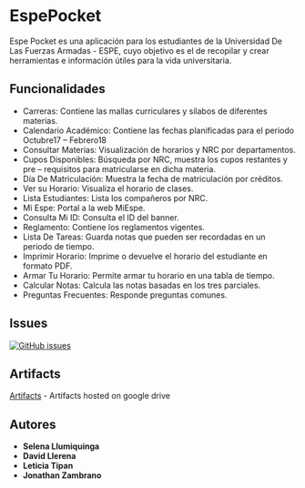 # EspePocket
Espe Pocket es una aplicación para los estudiantes de la Universidad De Las Fuerzas Armadas - ESPE, cuyo objetivo es el de recopilar y crear herramientas e información útiles para la vida universitaria.
## Funcionalidades
* Carreras: Contiene las mallas curriculares y sílabos de diferentes materias.
* Calendario Académico: Contiene las fechas planificadas para el periodo Octubre17 – Febrero18
* Consultar Materias: Visualización de horarios y NRC por departamentos.
* Cupos Disponibles: Búsqueda por NRC, muestra los cupos restantes y pre – requisitos para matricularse en dicha materia.
* Día De Matriculación: Muestra la fecha de matriculación por créditos.
* Ver su Horario: Visualiza el horario de clases.
* Lista Estudiantes: Lista los compañeros por NRC.
* Mi Espe: Portal a la web MiEspe.
* Consulta Mi ID: Consulta el ID del banner.
* Reglamento: Contiene los reglamentos vigentes.
* Lista De Tareas: Guarda notas que pueden ser recordadas en un periodo de tiempo.
* Imprimir Horario: Imprime o devuelve el horario del estudiante en formato PDF.
* Armar Tu Horario: Permite armar tu horario en una tabla de tiempo.
* Calcular Notas: Calcula las notas basadas en los tres parciales.
* Preguntas Frecuentes: Responde preguntas comunes.
## Issues
[![GitHub issues](https://img.shields.io/github/issues/badges/shields.svg)](https://github.com/bdllerena/EspePocket/issues)
## Artifacts
[Artifacts](https://drive.google.com/open?id=1Y7bNk3N1dvn6lcTkr15oxZlARTh-WQ2P) - Artifacts hosted on google drive

## Autores
* **Selena Llumiquinga** 
* **David Llerena**
* **Leticia Tipan** 
* **Jonathan Zambrano** 
